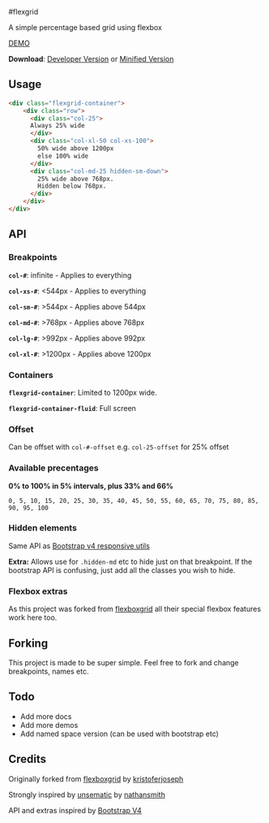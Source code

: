 #flexgrid

A simple percentage based grid using flexbox

[DEMO](https://ro-savage.github.io/flexgrid)

**Download**: [Developer Version](https://raw.githubusercontent.com/ro-savage/flexgrid/master/flexgrid.css) or [Minified Version](https://raw.githubusercontent.com/ro-savage/flexgrid/master/flexgrid.min.css)

## Usage
```html
<div class="flexgrid-container">
    <div class="row">
      <div class="col-25">
      Always 25% wide
      </div>
      <div class="col-xl-50 col-xs-100">
        50% wide above 1200px
        else 100% wide
      </div>
      <div class="col-md-25 hidden-sm-down">
        25% wide above 768px.
        Hidden below 768px.
      </div>
    </div>
</div>
```

## API
### Breakpoints
**`col-#`**: infinite - Applies to everything

**`col-xs-#`**: <544px - Applies to everything

**`col-sm-#`**: >544px - Applies above 544px

**`col-md-#`**: >768px - Applies above 768px

**`col-lg-#`**: >992px - Applies above 992px

**`col-xl-#`**: >1200px - Applies above 1200px

### Containers
**`flexgrid-container`**: Limited to 1200px wide.

**`flexgrid-container-fluid`**: Full screen

### Offset
Can be offset with `col-#-offset` e.g. `col-25-offset` for 25% offset

### Available precentages
**0% to 100% in 5% intervals, plus 33% and 66%**

`0, 5, 10, 15, 20, 25, 30, 35, 40, 45, 50, 55, 60, 65, 70, 75, 80, 85, 90, 95, 100`

### Hidden elements
Same API as [Bootstrap v4 responsive utils](http://v4-alpha.getbootstrap.com/layout/responsive-utilities/)

**Extra:** Allows use for `.hidden-md` etc to hide just on that breakpoint. If the bootstrap API is confusing, just add all the classes you wish to hide.

### Flexbox extras
As this project was forked from [flexboxgrid](http://flexboxgrid.com/) all their special flexbox features work here too.

## Forking
This project is made to be super simple. Feel free to fork and change breakpoints, names etc.

## Todo
* Add more docs
* Add more demos
* Add named space version (can be used with bootstrap etc)

## Credits
Originally forked from [flexboxgrid](http://flexboxgrid.com/) by [kristoferjoseph](https://github.com/kristoferjoseph/flexboxgrid)

Strongly inspired by [unsematic](http://unsemantic.com/) by [nathansmith](https://github.com/nathansmith/unsemantic)

API and extras inspired by [Bootstrap V4](http://v4-alpha.getbootstrap.com/layout/grid/)
